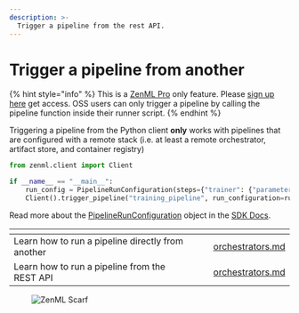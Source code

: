 ```yaml
---
description: >-
  Trigger a pipeline from the rest API.
---
```


# Trigger a pipeline from another

{% hint style="info" %}
This is a [ZenML Pro](https://zenml.io/pro) only feature. Please [sign up here](https://cloud.zenml.io) get access.
OSS users can only trigger a pipeline by calling the pipeline function inside their runner script.
{% endhint %}

Triggering a pipeline from the Python client **only** works with pipelines that are configured with a remote stack
(i.e. at least a remote orchestrator, artifact store, and container registry)

```python
from zenml.client import Client

if __name__ == "__main__":
    run_config = PipelineRunConfiguration(steps={"trainer": {"parameters": {"data_artifact_id": data_artifact_id}}})
    Client().trigger_pipeline("training_pipeline", run_configuration=run_config)
```

Read more about the [PipelineRunConfiguration](https://sdkdocs.zenml.io/latest/core_code_docs/core-config/#zenml.config.pipeline_run_configuration.PipelineRunConfiguration) object in the [SDK Docs](https://sdkdocs.zenml.io/).

<table data-view="cards"><thead><tr><th></th><th></th><th></th><th data-hidden data-card-target data-type="content-ref"></th></tr></thead><tbody><tr><td>Learn how to run a pipeline directly from another</td><td></td><td></td><td><a href="trigger-a-pipeline-from-another.md">orchestrators.md</a></td></tr><tr><td>Learn how to run a pipeline from the REST API</td><td></td><td></td><td><a href="trigger-a-pipeline-from-rest-api.md">orchestrators.md</a></td></tr></tbody></table>

<!-- For scarf -->
<figure><img alt="ZenML Scarf" referrerpolicy="no-referrer-when-downgrade" src="https://static.scarf.sh/a.png?x-pxid=f0b4f458-0a54-4fcd-aa95-d5ee424815bc" /></figure>